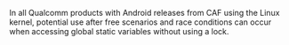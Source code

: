 In all Qualcomm products with Android releases from CAF using the Linux kernel, potential use after free scenarios and race conditions can occur when accessing global static variables without using a lock.